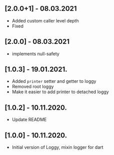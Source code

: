 ## [2.0.0+1] - 08.03.2021

- Added custom caller level depth
- Fixed 

## [2.0.0] - 08.03.2021

- implements null-safety

## [1.0.3] - 19.01.2021.

- Added `printer` setter and getter to loggy
- Removed root loggy
- Make it easier to add printer to detached loggy 

## [1.0.2] - 10.11.2020.

- Update README

## [1.0.0] - 10.11.2020.

- Initial version of Loggy, mixin logger for dart